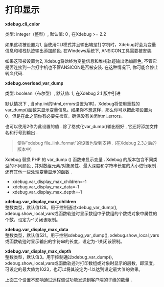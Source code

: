 # 打印显示

**xdebug.cli\_color**

类型: integer（整型）, 默认值: 0 , 在Xdebug &gt;= 2.2

如果这项被设置为1, 当使用CLI模式并且输出端是打字机时，Xdebug将会为变量信息和堆栈轨迹输出添加颜色. 在Windows系统下, ANSICON工具需要被安装.

如果这项被设置为2, Xdebug将始终为变量信息和堆栈轨迹输出添加颜色, 不管它是否连接到一台打字机也不管ANSICON是否被安装. 在这种情况下, 你可能会停止转义代码.

**xdebug.overload\_var\_dump**

类型: boolean（布尔型）, 默认值: 1, 在Xdebug 2.1 版中引进

默认情况下 , 当php.ini的html\_errors设置为1时，Xdebug将使用重载的var\_dump\(\)函数来显示变量信息。如果你不想这样，那么你可以把此项设置为0，但是在此之前你有必要先检查，确保没有关闭html\_errors。

也可以使用2作为此设置的值 . 除了格式化var\_dump\(\)输出很好 , 它还将添加文件名和行号到输出 .

> 使得"xdebug file\_link\_format"的设置也受到支持 . \(在Xdebug 2.3之后的版本中\)

Xdebug 替换 PHP 的 var\_dump \(\) 函数来显示变量 . Xdebug 的版本包含不同类型的不同颜色 , 并对数组元素/对象属性、最大深度和字符串长度的大小进行限制 . 还有其他一些处理变量显示的函数 .

* xdebug.var\_display\_max\_children=-1
* xdebug.var\_display\_max\_data=-1
* xdebug.var\_display\_max\_depth=-1

**xdebug.var\_display\_max\_children**  
整数类型，默认值128。用于控制通过xdebug\_var\_dump\(\), xdebug.show\_local\_vars或函数轨迹时显示数组中子数组的个数或对象中属性的个数，设定为-1关闭该限制。

**xdebug.var\_display\_max\_data**  
整数类型，默认值521。用于控制xdebug\_var\_dump\(\), xdebug.show\_local\_vars或函数轨迹时显示输出的字符串的长度，设定为-1关闭该限制。

**xdebug.var\_display\_max\_depth**  
整数类型，默认值3。用于控制通过xdebug\_var\_dump\(\), xdebug.show\_local\_vars或函数轨迹时打印数组或对象时显示的层数，即深度。可设定的最大值为1023，也可以将其设定为-1以达到设定最大值的效果。

上面三个设置不影响通过远程调试功能发送到客户端的子级的数量 .

